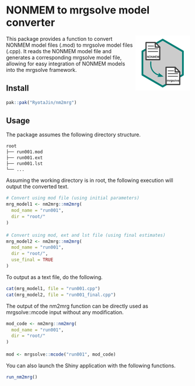 # NONMEM to mrgsolve model converter

<img src="man/figures/logo.png" align="right" height="150"/>

This package provides a function to convert NONMEM model files (.mod) to mrgsolve model files (.cpp). It reads the NONMEM model file and generates a corresponding mrgsolve model file, allowing for easy integration of NONMEM models into the mrgsolve framework.

## Install

``` r
pak::pak("RyotaJin/nm2mrg")
```

## Usage

The package assumes the following directory structure.

```         
root
├── run001.mod
├── run001.ext
├── run001.lst
└── ...
```

Assuming the working directory is in root, the following execution will output the converted text.

``` r
# Convert using mod file (using initial parameters)
mrg_model1 <- nm2mrg::nm2mrg(
  mod_name = "run001",
  dir = "root/"
)

# Convert using mod, ext and lst file (using final estimates)
mrg_model2 <- nm2mrg::nm2mrg(
  mod_name = "run001",
  dir = "root/",
  use_final = TRUE
)
```

To output as a text file, do the following.

``` r
cat(mrg_model1, file = "run001.cpp")
cat(mrg_model2, file = "run001_final.cpp")
```

The output of the nm2mrg function can be directly used as mrgsolve::mcode input without any modification.

``` r
mod_code <- nm2mrg::nm2mrg(
  mod_name = "run001",
  dir = "root/"
)

mod <- mrgsolve::mcode("run001", mod_code)
```

You can also launch the Shiny application with the following functions.

``` r
run_nm2mrg()
```
